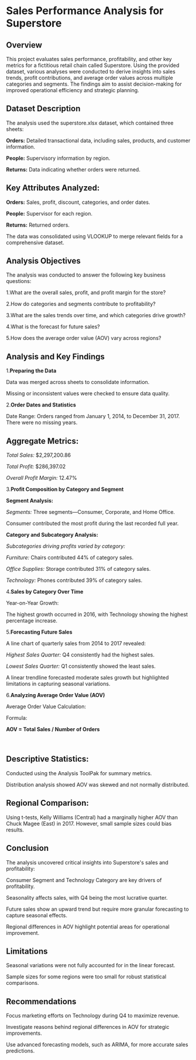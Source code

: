 # **Sales Performance Analysis for Superstore**

## **Overview**

This project evaluates sales performance, profitability, and other key metrics for a fictitious retail chain called Superstore. 
Using the provided dataset, various analyses were conducted to derive insights into sales trends, profit contributions, and average order values across multiple categories and segments. 
The findings aim to assist decision-making for improved operational efficiency and strategic planning.

## **Dataset Description**

The analysis used the superstore.xlsx dataset, which contained three sheets:

**Orders:** Detailed transactional data, including sales, products, and customer information.

**People:** Supervisory information by region.

**Returns:** Data indicating whether orders were returned.

## **Key Attributes Analyzed:**

**Orders:** Sales, profit, discount, categories, and order dates.

**People:** Supervisor for each region.

**Returns:** Returned orders.

The data was consolidated using VLOOKUP to merge relevant fields for a comprehensive dataset.

## **Analysis Objectives**

The analysis was conducted to answer the following key business questions:

1.What are the overall sales, profit, and profit margin for the store?

2.How do categories and segments contribute to profitability?

3.What are the sales trends over time, and which categories drive growth?

4.What is the forecast for future sales?

5.How does the average order value (AOV) vary across regions?

## **Analysis and Key Findings**

1.**Preparing the Data**

Data was merged across sheets to consolidate information.
	
Missing or inconsistent values were checked to ensure data quality.
	
2.**Order Dates and Statistics**

Date Range: Orders ranged from January 1, 2014, to December 31, 2017. There were no missing years.
	
## **Aggregate Metrics:**
	
*Total Sales:*  $2,297,200.86 
	
*Total Profit:*  $286,397.02 
	
*Overall Profit Margin:* 12.47%
	
3.**Profit Composition by Category and Segment**

**Segment Analysis:**
	
*Segments:* Three segments—Consumer, Corporate, and Home Office.
	
Consumer contributed the most profit during the last recorded full year.
	
**Category and Subcategory Analysis:**

*Subcategories driving profits varied by category:*

*Furniture:* Chairs contributed 44% of category sales.

*Office Supplies:* Storage contributed 31% of category sales.

*Technology:* Phones contributed 39% of category sales.

4.**Sales by Category Over Time**

Year-on-Year Growth:

The highest growth occurred in 2016, with Technology showing the highest percentage increase.


5.**Forecasting Future Sales**

A line chart of quarterly sales from 2014 to 2017 revealed:

*Highest Sales Quarter:* Q4 consistently had the highest sales.

*Lowest Sales Quarter:* Q1 consistently showed the least sales.

A linear trendline forecasted moderate sales growth but highlighted limitations in capturing seasonal variations.

6.**Analyzing Average Order Value (AOV)**

Average Order Value Calculation:

Formula: 

**AOV = Total Sales / Number of Orders**

​
## **Descriptive Statistics:**

Conducted using the Analysis ToolPak for summary metrics.

Distribution analysis showed AOV was skewed and not normally distributed.

## **Regional Comparison:**

Using t-tests, Kelly Williams (Central) had a marginally higher AOV than Chuck Magee (East) in 2017. However, small sample sizes could bias results.

## **Conclusion**

The analysis uncovered critical insights into Superstore's sales and profitability:

Consumer Segment and Technology Category are key drivers of profitability.

Seasonality affects sales, with Q4 being the most lucrative quarter.

Future sales show an upward trend but require more granular forecasting to capture seasonal effects.

Regional differences in AOV highlight potential areas for operational improvement.

## **Limitations**

Seasonal variations were not fully accounted for in the linear forecast.

Sample sizes for some regions were too small for robust statistical comparisons.

## **Recommendations**

Focus marketing efforts on Technology during Q4 to maximize revenue.

Investigate reasons behind regional differences in AOV for strategic improvements.

Use advanced forecasting models, such as ARIMA, for more accurate sales predictions.